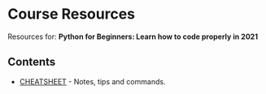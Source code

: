 # Course Resources

Resources for: **Python for Beginners: Learn how to code properly in 2021**

## Contents

 * [CHEATSHEET](CHEATSHEET.md) - Notes, tips and commands.
